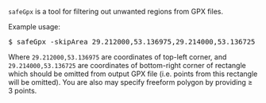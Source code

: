 `safeGpx` is a tool for filtering out unwanted regions from GPX files.


Example usage:

<pre>$ safeGpx -skipArea 29.212000,53.136975,29.214000,53.136725 sourceGpxFile.gpx -o outputGpxFile.gpx</pre>

Where `29.212000,53.136975` are coordinates of top-left corner, and `29.214000,53.136725` are coordinates of bottom-right corner of rectangle which should be omitted from output GPX file (i.e. points from this rectangle will be omitted). You are also may specify freeform polygon by providing ≥ 3 points.